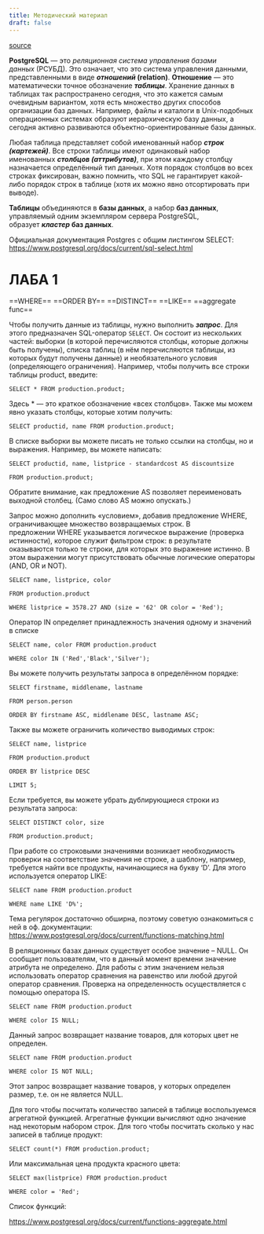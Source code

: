 ```yaml
---
title: Методический материал
draft: false
---
```


[source](https://dbcourse.yonote.ru/share/a5c04212-5b70-4881-ad01-51ce69969820/doc/metodicheskij-material-64kPu1Lat7)

**PostgreSQL** — это _реляционная система управления базами данных_ (РСУБД). Это означает, что это система управления данными, представленными в виде **_отношений_ (relation)**. **Отношение** — это математически точное обозначение **_таблицы_**. Хранение данных в таблицах так распространено сегодня, что это кажется самым очевидным вариантом, хотя есть множество других способов организации баз данных. Например, файлы и каталоги в Unix-подобных операционных системах образуют иерархическую базу данных, а сегодня активно развиваются объектно-ориентированные базы данных.

Любая таблица представляет собой именованный набор **_строк (картежей)_**. Все строки таблицы имеют одинаковый набор именованных **_столбцов (аттрибутов)_**, при этом каждому столбцу назначается определённый тип данных. Хотя порядок столбцов во всех строках фиксирован, важно помнить, что SQL не гарантирует какой-либо порядок строк в таблице (хотя их можно явно отсортировать при выводе).

**Таблицы** объединяются в **базы данных**, а набор **баз данных**, управляемый одним экземпляром сервера PostgreSQL, образует **_кластер_ баз данных**.

Официальная документация Postgres c общим листингом SELECT: https://www.postgresql.org/docs/current/sql-select.html

# ЛАБА 1

==WHERE== ==ORDER BY== ==DISTINCT== ==LIKE== ==aggregate func==

Чтобы получить данные из таблицы, нужно выполнить **_запрос_**. Для этого предназначен SQL-оператор `SELECT`. Он состоит из нескольких частей: выборки (в которой перечисляются столбцы, которые должны быть получены), списка таблиц (в нём перечисляются таблицы, из которых будут получены данные) и необязательного условия (определяющего ограничения). Например, чтобы получить все строки таблицы product, введите:

`SELECT * FROM production.product;`

Здесь * — это краткое обозначение «всех столбцов». Также мы можем явно указать столбцы, которые хотим получить:

`SELECT productid, name FROM production.product;`

В списке выборки вы можете писать не только ссылки на столбцы, но и выражения. Например, вы можете написать:

`SELECT productid, name, listprice - standardcost AS discountsize`

`FROM production.product;`

Обратите внимание, как предложение AS позволяет переименовать выходной столбец. (Само слово AS можно опускать.)

Запрос можно дополнить «условием», добавив предложение WHERE, ограничивающее множество возвращаемых строк. В предложении WHERE указывается логическое выражение (проверка истинности), которое служит фильтром строк: в результате оказываются только те строки, для которых это выражение истинно. В этом выражении могут присутствовать обычные логические операторы (AND, OR и NOT).

`SELECT name, listprice, color`

`FROM production.product`

`WHERE listprice = 3578.27 AND (size = '62' OR color = 'Red');`

Оператор IN определяет принадлежность значения одному и значений в списке

`SELECT name, color FROM production.product`

`WHERE color IN ('Red','Black','Silver');`

Вы можете получить результаты запроса в определённом порядке:

`SELECT firstname, middlename, lastname`

`FROM person.person`

`ORDER BY firstname ASC, middlename DESC, lastname ASC;`

Также вы можете ограничить количество выводимых строк:

`SELECT name, listprice`

`FROM production.product`

`ORDER BY listprice DESC`

`LIMIT 5;`

Если требуется, вы можете убрать дублирующиеся строки из результата запроса:

`SELECT DISTINCT color, size`

`FROM production.product;`

При работе со строковыми значениями возникает необходимость проверки на соответствие значения не строке, а шаблону, например, требуется найти все продукты, начинающиеся на букву ‘D’. Для этого используется оператор LIKE:

`SELECT name FROM production.product`

`WHERE name LIKE 'D%';`

Тема регулярок достаточно обширна, поэтому советую ознакомиться с ней в оф. документации: https://www.postgresql.org/docs/current/functions-matching.html

В реляционных базах данных существует особое значение – NULL. Он сообщает пользователям, что в данный момент времени значение атрибута не определено. Для работы с этим значением нельзя использовать оператор сравнения на равенство или любой другой оператор сравнения. Проверка на определенность осуществляется с помощью оператора IS.

`SELECT name FROM production.product`

`WHERE color IS NULL;`

Данный запрос возвращает название товаров, для которых цвет не определен.

`SELECT name FROM production.product`

`WHERE color IS NOT NULL;`

Этот запрос возвращает название товаров, у которых определен размер, т.е. он не является NULL.

Для того чтобы посчитать количество записей в таблице воспользуемся агрегатной функцией. Агрегатные функции вычисляют одно значение над некоторым набором строк. Для того чтобы посчитать сколько у нас записей в таблице продукт:

`SELECT count(*) FROM production.product;`

Или максимальная цена продукта красного цвета:

`SELECT max(listprice) FROM production.product`

`WHERE color = 'Red';`

Список функций:

https://www.postgresql.org/docs/current/functions-aggregate.html